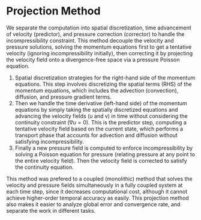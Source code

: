 # Projection Method
We separate the computation into spatial discretization, time advancement of velocity (predictor), and pressure correction (corrector) to handle the incompressibility constraint.
This method decouple the velocity and pressure solutions, solving the momentum equations first to get a tentative velocity (ignoring incompressibility initially), then correcting it by projecting the velocity field onto a divergence-free space via a pressure Poisson equation.

1. Spatial discretization strategies for the right-hand side of the momentum equations. This step involves discretizing the spatial terms (RHS) of the momentum equations, which includes the advection (convection), diffusion, and pressure gradient terms.
2. Then we handle the time derivative (left-hand side) of the momentum equations by simply taking the spatially discretized equations and advancing the velocity fields (u and v) in time without considering the continuity constraint ($\nabla u=0$). This is the predictor step, computing a tentative velocity field based on the current state, which performs a transport phase that accounts for advection and diffusion without satisfying incompressibility.
3. Finally a new pressure field is computed to enforce incompressibility by solving a Poisson equation for pressure (relating pressure at any point to the entire velocity field). Then the velocity field is corrected to satisfy the continuity equation.

This method was prefered to a coupled (monolithic) method that solves the velocity and pressure fields simultaneously in a fully coupled system at each time step, since it decreases computational cost, although it cannot achieve higher-order temporal accuracy as easily.
This projection method also makes it easier to analyze global error and convergence rate, and separate the work in different tasks.
